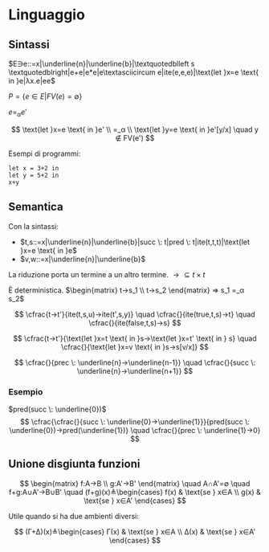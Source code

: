 # Linguaggio

## Sintassi

$E∋e::=x|\underline{n}|\underline{b}|\textquotedblleft s \textquotedblright|e+e|e*e|e\textasciicircum e|ite(e,e,e)|\text{let }x=e \text{ in }e|λx.e|ee$

$P=\{e∈E|FV(e)=∅\}$

$e=_αe'$

$$
\text{let }x=e \text{ in }e' \\
=_α \\
\text{let }y=e \text{ in }e'[y/x] \quad y ∉ FV(e')
$$

Esempi di programmi:

```
let x = 3+2 in
let y = 5+2 in
x+y
```

## Semantica

Con la sintassi:
- $t,s::=x|\underline{n}|\underline{b}|succ \: t|pred \: t|ite(t,t,t)|\text{let }x=e \text{ in }e$
- $v,w::=x|\underline{n}|\underline{b}$

La riduzione porta un termine a un altro termine. $→⊆t×t$

È deterministica. $\begin{matrix} t→s_1 \\ t→s_2 \end{matrix} ⇒ s_1 =_α s_2$

$$
\cfrac{t→t'}{ite(t,s,u)→ite(t',s,y)} \quad
\cfrac{}{ite(true,t,s)→t} \quad
\cfrac{}{ite(false,t,s)→s}
$$

$$
\cfrac{t→t'}{\text{let }x=t \text{ in }s→\text{let }x=t' \text{ in } s} \quad
\cfrac{}{\text{let }x=v \text{ in }s→s[v/x]}
$$

$$
\cfrac{}{prec \: \underline{n}→\underline{n-1}} \quad
\cfrac{}{succ \: \underline{n}→\underline{n+1}}
$$

### Esempio

$pred(succ \: \underline{0})$
$$
\cfrac{\cfrac{}{succ \: \underline{0}→\underline{1}}}{pred(succ \: \underline{0})→pred(\underline{1})} \quad
\cfrac{}{prec \: \underline{1}→0}
$$

## Unione disgiunta funzioni

$$
\begin{matrix} f:A→B \\ g:A'→B' \end{matrix} \quad A∩A'=∅ \quad f+g:A∪A'→B∪B' \quad (f+g)(x)≜\begin{cases} f(x) & \text{se } x∈A \\ g(x) & \text{se } x∈A' \end{cases}
$$

Utile quando si ha due ambienti diversi:

$$
(Γ+Δ)(x)≜\begin{cases} Γ(x) & \text{se } x∈A \\ Δ(x) & \text{se } x∈A' \end{cases}
$$
